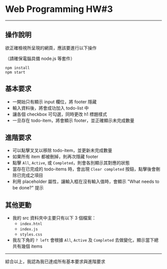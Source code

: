 # Web Programming HW#3

---

## 操作說明
欲正確檢視所呈現的網頁，應該要進行以下操作

（請確保電腦具備 node.js 等套件）
```
npm install
npm start
```

## 基本要求

+ 一開始只有顯示 input 欄位，將 footer 隱藏
+ 輸入資料後，將會成功加入 todo-list 中
+ 讓各個 checkbox 可勾選，同時更改 h1 標題樣式
+ 一旦存在 todo-item，將會顯示 footer，並正確顯示未完成數量

## 進階要求

+ 可以點擊叉叉以移除 todo-item，並更新未完成數量
+ 如果所有 item 都被刪掉，則再次隱藏 footer
+ 點擊 `All`, `Active`, 或 `Completed`，則會各別顯示其對應的狀態
+ 當存在已完成的 todo-items 時，會出現 `Clear completed` 按鈕，點擊後會刪除已完成之項目
+ 利用 placeholder 屬性，讓輸入框在沒有輸入值時，會顯示 "What needs to be done?" 提示

## 其他更動
+ 我的 src 資料夾中主要只有以下 3 個檔案：
  + `index.htnl`
  + `index.js`
  + `styles.css`
+ 我左下角的 `? left` 會根據 `All`, `Active` 及 `Completed` 去做變化，顯示當下總共有幾個 items

---

綜合以上，我認為我已達成所有基本要求與進階要求